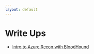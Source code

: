```yaml
---
layout: default
---
```


# Write Ups

- [Intro to Azure Recon with BloodHound](intro-to-azure-recon.html)
